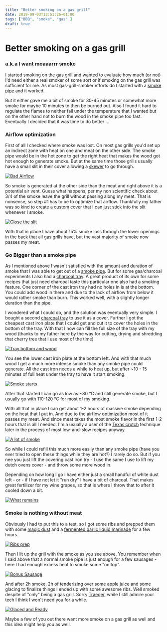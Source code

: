```yaml
---
title: "Better smoking on a gas grill"
date: 2019-09-03T13:51:26+01:00
tags: ["BBQ", "smoke", "gas" ]
draft: true
---
```


# Better smoking on a gas grill #
### a.k.a I want moaaarrr smoke ###

I started smoking on the gas grill and wanted to evaluate how much (or not) I'd need either a real smoker of some sort or if smoking on the gas grill was sufficient for me.
As most gas-grill-smoker efforts do I started with a [smoke pipe](https://www.napoleon.com/en/ca/barbecues/bbq-smoking-starter-kit-67020) and it worked.

But it either gave me a bit of smoke for 30-45 minutes or somewhat more smoke for maybe 10 minutes to then be burned out.
Also I found it hard to regulate the flames to neither fall under the temperature that I wanted but on the other hand not to burn the wood in the smoke pipe too fast.
Eventually I decided that it was time to do better ...

### Airflow optimization ###

First of all I checked where smoke was lost. On most gas grills you'd set up an indirect zone with heat on one and meat on the other side.
The smoke pipe would be in the hot zone to get the right heat that makes the wood got hot enough to generate smoke.
But at the same time those grills usually have a small slit in their cover allowing a [skewer](https://www.napoleon.com/en/ca/barbecues/commercial-grade-rotisserie-kit-69231) to go through.

[![Bad Airflow](/bbq/001-gas-smoking/airflow-1.min.jpg)](/bbq/001-gas-smoking/airflow-1.jpg)

So smoke is generated at the other side than the meat and right above it is a potential air vent.
Guess what happens, per my non scientific check about 3/4 of the smoke leave the grill without passing along my meat.
That is nonsense, so step #1 has to be to optimize that airflow.
Thankfully my father was so kind to create a custom cover that I can just stick into the slit whenever I smoke.

[![Close the slit](/bbq/001-gas-smoking/airflow-2.min.jpg)](/bbq/001-gas-smoking/airflow-2.jpg)

With that in place I have about 15% smoke loss through the lower openings in the back that all gas grills have, but the vast majority of smoke now passes my meat.

### Go Bigger than a smoke pipe ###

As I mentioned above I wasn't satisfied with the amount and duration of smoke that I was able to get out of a [smoke pipe](https://www.napoleon.com/en/ca/barbecues/bbq-smoking-starter-kit-67020).
But for some gas/charcoal experiments I also had a [charcoal tray](https://www.napoleon.com/en/ca/barbecues/cast-iron-charcoal-and-smoker-tray-67732).
A great product of its own for some recipes that just need charcoal taste this particular one also had a smoking feature.
One corner of the cast iron tray had no holes in is at the bottom. You could add wood in there and due to the lack of airflow from below it would rather smoke than burn.
This worked well, with a slightly longer duration than the pipe.

I wondered what I could do, and the solution was eventually very simple. I bought a second [charcoal tray](https://www.napoleon.com/en/ca/barbecues/cast-iron-charcoal-and-smoker-tray-67732) to use it as a cover.
Further I got the cheapest cast iron plate that I could get and cut it to cover the holes in the bottom of the tray.
With that I now can fill the full size of the tray with my wood (thanks to my father here by the way for cutting, drying and shredding that cherry tree that I use most of the time)

[![Tray bottom and wood](/bbq/001-gas-smoking/smokepipeV2-1-wood.min.jpg)](/bbq/001-gas-smoking/smokepipeV2-1-wood.jpg)

You see the lower cast iron plate at the bottom left. And with that much wood I get a much more intense smoke than any smoke pipe could generate.
All the cast iron needs a while to heat up, but after ~10 - 15 minutes of full heat under the tray to have it start smoking.

[![Smoke starts](/bbq/001-gas-smoking/smokepipeV2-2-smokestarts.min.jpg)](/bbq/001-gas-smoking/smokepipeV2-2-smokestarts.jpg)

After that started I can go as low as ~80 °C and still generate smoke, but I usually go with 110-120 °C for most of my smoking.

With all that in place I can get about 1-2 hours of massive smoke depending on the heat that I put in.
And due to the airflow optimization most of it passes my meat.
And since meat takes the most smoke flavor in the first 1-2 hours that is all I needed.
I'm a usually a user of the [Texas crutch](https://howtobbqright.com/2018/06/28/texas-style-pulled-pork/) technique later in the process of most low-and-slow recipes anyway.

[![A lot of smoke](/bbq/001-gas-smoking/smokepipeV2-3-moaaarr.min.jpg)](/bbq/001-gas-smoking/smokepipeV2-3-moaaarr.jpg)

So while I could refill this much more easily than any smoke pipe (have you ever tried to open these things while they are hot?) I rarely do so.
But if you nee you just lift the covering cast iron try - I use the same I use to lift my dutch ovens cover - and throw some more wood in.

Depending on how long I go I have either just a small handful of white dust left - or - if I have not let it "run dry" I have a bit of charcoal.
That makes great fertilizer for my wine grapes, so that is where I throw that to after it cooled down a bit.

[![What remains](/bbq/001-gas-smoking/smokepipeV2-4-rest.min.jpg)](/bbq/001-gas-smoking/smokepipeV2-4-rest.jpg)

### Smoke is nothing without meat ###

Obviously I had to put this to a test, so I got some ribs and prepped them with some [magic dust](https://www.ankerkraut.de/magic-dust) and a [fermented garlic liquid marinade](https://sizzlebrothers-shop.de/produkt/schwarzerknobi-marinade-500ml/) for a few hours.

[![Ribs prep](/bbq/001-gas-smoking/meat-1-marinade.min.jpg)](/bbq/001-gas-smoking/meat-1-marinade.jpg)

Then I lit up the grill with the smoke as you see above.
You remember when I said above that a normal smoke pipe is just enough for a few sausages - here I had enough excess heat to smoke some "on top".

[![Bonus Sausage](/bbq/001-gas-smoking/meat-2-bonus-smoke-sausage.min.jpg)](/bbq/001-gas-smoking/meat-2-bonus-smoke-sausage.jpg)

And after 2h smoke, 2h of tenderizing over some apple juice and some glacing to finalize things I ended up with some awesome ribs.
Well smoked despite of "only" being a gas grill. Sorry [Traeger](https://www.traegergrills.com/), while I still admire your tech I think I won't need you for a while.

[![Glaced and Ready](/bbq/001-gas-smoking/meat-3-glaced-and-ready.min.jpg)](/bbq/001-gas-smoking/meat-3-glaced-and-ready.jpg)

Maybe a few of you out there want more smoke on a gas grill as well and this idea might help you as well.
